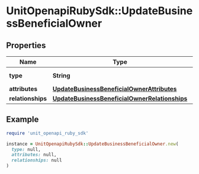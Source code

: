 # UnitOpenapiRubySdk::UpdateBusinessBeneficialOwner

## Properties

| Name | Type | Description | Notes |
| ---- | ---- | ----------- | ----- |
| **type** | **String** |  | [default to &#39;beneficialOwner&#39;] |
| **attributes** | [**UpdateBusinessBeneficialOwnerAttributes**](UpdateBusinessBeneficialOwnerAttributes.md) |  |  |
| **relationships** | [**UpdateBusinessBeneficialOwnerRelationships**](UpdateBusinessBeneficialOwnerRelationships.md) |  |  |

## Example

```ruby
require 'unit_openapi_ruby_sdk'

instance = UnitOpenapiRubySdk::UpdateBusinessBeneficialOwner.new(
  type: null,
  attributes: null,
  relationships: null
)
```

